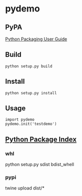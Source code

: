 # pydemo
## PyPA
[Python Packaging User Guide](https://packaging.python.org/)
## Build
`python setup.py build`
## Install
`python setup.py install`
## Usage
```
import pydemo
pydemo.init('testdemo')
```
## [Python Package Index](https://pypi.org/)
### whl
python setup.py sdist bdist_whell
### pypi
twine upload dist/*
